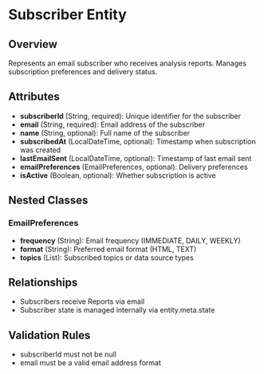 # Subscriber Entity

## Overview
Represents an email subscriber who receives analysis reports. Manages subscription preferences and delivery status.

## Attributes
- **subscriberId** (String, required): Unique identifier for the subscriber
- **email** (String, required): Email address of the subscriber
- **name** (String, optional): Full name of the subscriber
- **subscribedAt** (LocalDateTime, optional): Timestamp when subscription was created
- **lastEmailSent** (LocalDateTime, optional): Timestamp of last email sent
- **emailPreferences** (EmailPreferences, optional): Delivery preferences
- **isActive** (Boolean, optional): Whether subscription is active

## Nested Classes
### EmailPreferences
- **frequency** (String): Email frequency (IMMEDIATE, DAILY, WEEKLY)
- **format** (String): Preferred email format (HTML, TEXT)
- **topics** (List<String>): Subscribed topics or data source types

## Relationships
- Subscribers receive Reports via email
- Subscriber state is managed internally via entity.meta.state

## Validation Rules
- subscriberId must not be null
- email must be a valid email address format

